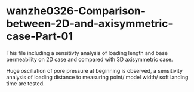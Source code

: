 # wanzhe0326-Comparison-between-2D-and-axisymmetric-case-Part-01

This file including a sensitivty analysis of loading length and base permeability on 2D case and compared with 3D axisymmetric case.

Huge oscillation of pore pressure at beginning is observed, a sensitivity analysis of loading distance to measuring point/ model width/ soft landing time are tested.
